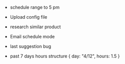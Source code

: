 - schedule range to 5 pm

- Upload config file

- research similar product


- Email schedule mode
- last suggestion bug
- past 7 days hours structure { day: "4/12", hours: 1.5 }